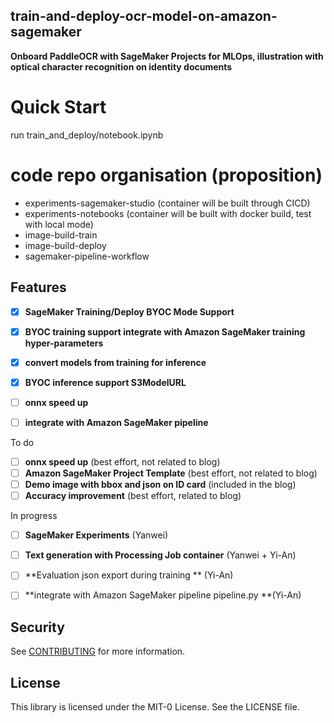 ##  train-and-deploy-ocr-model-on-amazon-sagemaker

**Onboard PaddleOCR with SageMaker Projects for MLOps, illustration with optical character recognition on identity documents**

# Quick Start 

run train_and_deploy/notebook.ipynb

# code repo organisation (proposition) 

* experiments-sagemaker-studio (container will be built through CICD)
* experiments-notebooks (container will be built with docker build, test with local mode)
* image-build-train
* image-build-deploy
* sagemaker-pipeline-workflow

## Features

- [x] **SageMaker Training/Deploy BYOC Mode Support**
- [x] **BYOC training support integrate with Amazon SageMaker training hyper-parameters**
- [x] **convert models from training for inference**
- [x] **BYOC inference support S3ModelURL**
- [ ] **onnx speed up**
- [ ] **integrate with Amazon SageMaker pipeline**



To do 

- [ ] **onnx speed up** (best effort, not related to blog)
- [ ] **Amazon SageMaker Project Template** (best effort, not related to blog)
- [ ] **Demo image with bbox and json on ID card** (included in the blog)
- [ ] **Accuracy improvement** (best effort, related to blog)

In progress

- [ ] **SageMaker Experiments** (Yanwei)
- [ ] **Text generation with Processing Job container**  (Yanwei + Yi-An)
- [ ] **Evaluation json export during training **  (Yi-An)
- [ ] **integrate with Amazon SageMaker pipeline pipeline.py **(Yi-An)


## Security

See [CONTRIBUTING](CONTRIBUTING.md#security-issue-notifications) for more information.

## License

This library is licensed under the MIT-0 License. See the LICENSE file.

